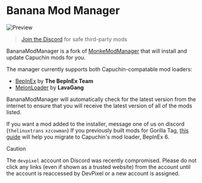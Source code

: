 # Banana Mod Manager
![Preview](https://i.imgur.com/LMQKYb0.png)
> [Join the Discord](https://discord.gg/awVb24kMxw) for safe third-party mods

BananaModManager is a fork of [MonkeModManager](https://github.com/deadlykitten/monkemodmanager) that will install and update Capuchin mods for you.

The manager currently supports both Capuchin-compatable mod loaders:
* [BepInEx](https://github.com/BepInEx/BepInEx) by **The BepInEx Team**
* [MelonLoader](https://github.com/LavaGang/MelonLoader) by **LavaGang**

BananaModManager will automatically check for the latest version from the internet to ensure that you will receive the latest version of all of the mods listed.

If you want a mod added to the installer, message one of us on discord (`thelinuxtrans` `xzcowman`)
If you previously built mods for Gorilla Tag, [this guide](https://github.com/xzcowman/capuchin-bepinex-6-and-you) will help you migrate to Capuchin's mod loader, BepInEx 6.

> [!CAUTION]
> The `devpixel` account on Discord was recently compromised. Please do not click any links (even if shown as a trusted website) from the account until the account is reaccessed by DevPixel or a new account is assigned.
